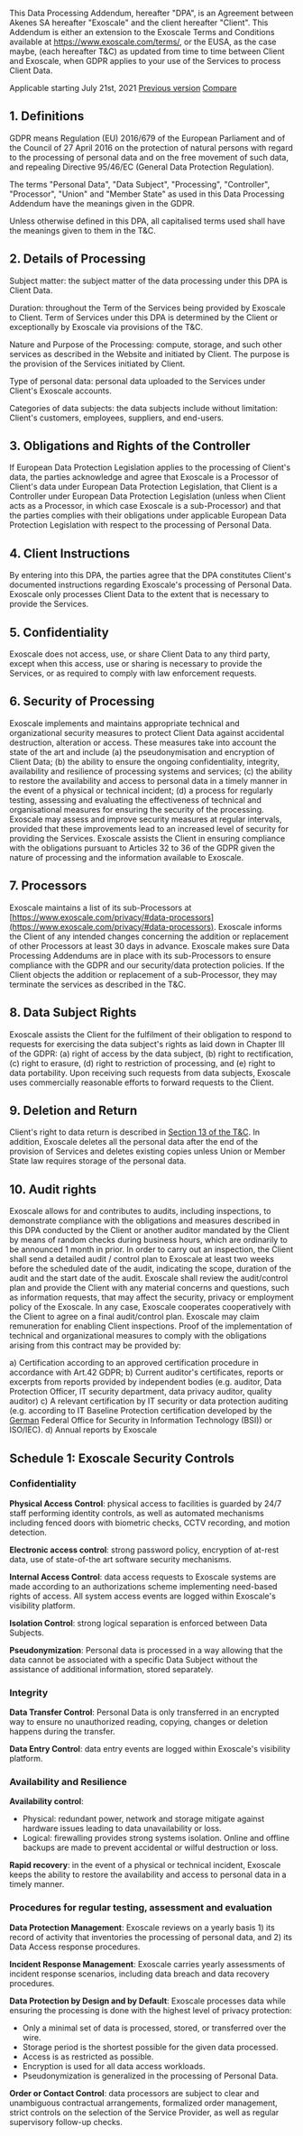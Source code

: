 This Data Processing Addendum, hereafter "DPA", is an Agreement between
Akenes SA hereafter "Exoscale" and the client hereafter "Client". This
Addendum is either an extension to the Exoscale Terms and Conditions
available at <https://www.exoscale.com/terms/>, or the EUSA, as the case
maybe, (each hereafter T&C) as updated from time to time between Client
and Exoscale, when GDPR applies to your use of the Services to process
Client Data.

Applicable starting July 21st, 2021
[Previous version](https://github.com/exoscale/terms/blob/master/dpa-previous.markdown)
[Compare](https://github.com/exoscale/terms/commits/master)

## 1. Definitions

GDPR means Regulation (EU) 2016/679 of the European Parliament and of
the Council of 27 April 2016 on the protection of natural persons with
regard to the processing of personal data and on the free movement of
such data, and repealing Directive 95/46/EC (General Data Protection
Regulation).

The terms "Personal Data", "Data Subject", "Processing", "Controller",
"Processor", "Union" and "Member State" as used in this Data Processing
Addendum have the meanings given in the GDPR.

Unless otherwise defined in this DPA, all capitalised terms used shall
have the meanings given to them in the T&C.

## 2. Details of Processing

Subject matter: the subject matter of the data processing under this DPA
is Client Data.

Duration: throughout the Term of the Services being provided by Exoscale
to Client. Term of Services under this DPA is determined by the Client
or exceptionally by Exoscale via provisions of the T&C.

Nature and Purpose of the Processing: compute, storage, and such other
services as described in the Website and initiated by Client. The
purpose is the provision of the Services initiated by Client.

Type of personal data: personal data uploaded to the Services under
Client's Exoscale accounts.

Categories of data subjects: the data subjects include without
limitation: Client's customers, employees, suppliers, and end-users.

## 3. Obligations and Rights of the Controller

If European Data Protection Legislation applies to the processing of
Client's data, the parties acknowledge and agree that Exoscale is a
Processor of Client's data under European Data Protection Legislation,
that Client is a Controller under European Data Protection Legislation
(unless when Client acts as a Processor, in which case Exoscale is a
sub-Processor) and that the parties complies with their obligations
under applicable European Data Protection Legislation with respect to
the processing of Personal Data.

## 4. Client Instructions

By entering into this DPA, the parties agree that the DPA constitutes
Client's documented instructions regarding Exoscale's processing of
Personal Data. Exoscale only processes Client Data to the extent that is
necessary to provide the Services.

## 5. Confidentiality

Exoscale does not access, use, or share Client Data to any third party,
except when this access, use or sharing is necessary to provide the
Services, or as required to comply with law enforcement requests.

## 6. Security of Processing

Exoscale implements and maintains appropriate technical and
organizational security measures to protect Client Data against
accidental destruction, alteration or access. These measures take into
account the state of the art and include (a) the pseudonymisation and
encryption of Client Data; (b) the ability to ensure the ongoing
confidentiality, integrity, availability and resilience of processing
systems and services; (c) the ability to restore the availability and
access to personal data in a timely manner in the event of a physical or
technical incident; (d) a process for regularly testing, assessing and
evaluating the effectiveness of technical and organisational measures
for ensuring the security of the processing. Exoscale may assess and
improve security measures at regular intervals, provided that these
improvements lead to an increased level of security for providing the
Services. Exoscale assists the Client in ensuring compliance with the
obligations pursuant to Articles 32 to 36 of the GDPR given the nature
of processing and the information available to Exoscale.

## 7. Processors

Exoscale maintains a list of its sub-Processors at
[https://www.exoscale.com/privacy/#data-processors](https://www.exoscale.com/privacy/#data-processors).
Exoscale informs the Client of any intended changes concerning the
addition or replacement of other Processors at least 30 days in advance.
Exoscale makes sure Data Processing Addendums are in place with its
sub-Processors to ensure compliance with the GDPR and our security/data protection policies. If the Client objects the addition or replacement of a sub-Processor,
they may terminate the services as described in the T&C.

## 8. Data Subject Rights

Exoscale assists the Client for the fulfilment of their obligation to
respond to requests for exercising the data subject's rights as laid
down in Chapter III of the GDPR: (a) right of access by the data
subject, (b) right to rectification, (c) right to erasure, (d) right to
restriction of processing, and (e) right to data portability. Upon
receiving such requests from data subjects, Exoscale uses commercially
reasonable efforts to forward requests to the Client.

## 9. Deletion and Return

Client's right to data return is described in [Section 13 of the T&C](https://www.exoscale.com/terms). In addition, Exoscale deletes all the personal data after
the end of the provision of Services and deletes existing copies unless
Union or Member State law requires storage of the personal data.

## 10. Audit rights

Exoscale allows for and contributes to audits, including inspections, to
demonstrate compliance with the obligations and measures described in
this DPA conducted by the Client or another auditor mandated by the
Client by means of random checks during business hours, which are
ordinarily to be announced 1 month in prior. In order to carry out an
inspection, the Client shall send a detailed audit / control plan to
Exoscale at least two weeks before the scheduled date of the audit,
indicating the scope, duration of the audit and the start date of the
audit. Exoscale shall review the audit/control plan and provide the
Client with any material concerns and questions, such as information
requests, that may affect the security, privacy or employment policy of
the Exoscale. In any case, Exoscale cooperates cooperatively with the
Client to agree on a final audit/control plan. Exoscale may claim
remuneration for enabling Client inspections. Proof of the
implementation of technical and organizational measures to comply with
the obligations arising from this contract may be provided by:

a)  Certification according to an approved certification procedure in
    accordance with Art.42 GDPR;
b)  Current auditor's certificates, reports or excerpts from reports
    provided by independent bodies (e.g. auditor, Data Protection
    Officer, IT security department, data privacy auditor, quality
    auditor)
c)  A relevant certification by IT security or data protection auditing
    (e.g. according to IT Baseline Protection certification developed by
    the [German](https://en.wikipedia.org/wiki/Germany) Federal Office
    for Security in Information Technology (BSI)) or ISO/IEC).
d)  Annual reports by Exoscale

## Schedule 1: Exoscale Security Controls

### Confidentiality 

**Physical Access Control**: physical access to facilities is guarded by
24/7 staff performing identity controls, as well as automated mechanisms
including fenced doors with biometric checks, CCTV recording, and motion
detection.

**Electronic access control**: strong password policy, encryption of
at-rest data, use of state-of-the art software security mechanisms.

**Internal Access Control**: data access requests to Exoscale systems
are made according to an authorizations scheme implementing need-based
rights of access. All system access events are logged within Exoscale's
visibility platform.

**Isolation Control**: strong logical separation is enforced between
Data Subjects.

**Pseudonymization**: Personal data is processed in a way allowing that
the data cannot be associated with a specific Data Subject without the
assistance of additional information, stored separately.

### Integrity

**Data Transfer Control**: Personal Data is only transferred in an
encrypted way to ensure no unauthorized reading, copying, changes or
deletion happens during the transfer.

**Data Entry Control**: data entry events are logged within Exoscale's
visibility platform.

### Availability and Resilience

**Availability control**:

* Physical: redundant power, network and storage mitigate against
  hardware issues leading to data unavailability or loss.
* Logical: firewalling provides strong systems isolation. Online and
  offline backups are made to prevent accidental or wilful destruction
  or loss.

**Rapid recovery**: in the event of a physical or technical incident,
Exoscale keeps the ability to restore the availability and access to
personal data in a timely manner.

### Procedures for regular testing, assessment and evaluation

**Data Protection Management**: Exoscale reviews on a yearly basis 1)
its record of activity that inventories the processing of personal data,
and 2) its Data Access response procedures.

**Incident Response Management**: Exoscale carries yearly assessments of
incident response scenarios, including data breach and data recovery
procedures.

**Data Protection by Design and by Default**: Exoscale processes data
while ensuring the processing is done with the highest level of privacy
protection:

* Only a minimal set of data is processed, stored, or transferred over
  the wire.
* Storage period is the shortest possible for the given data
  processed.
* Access is as restricted as possible.
* Encryption is used for all data access workloads.
* Pseudonymization is generalized in the processing of Personal Data.

**Order or Contact Control**: data processors are subject to clear and
unambiguous contractual arrangements, formalized order management,
strict controls on the selection of the Service Provider, as well as
regular supervisory follow-up checks.
